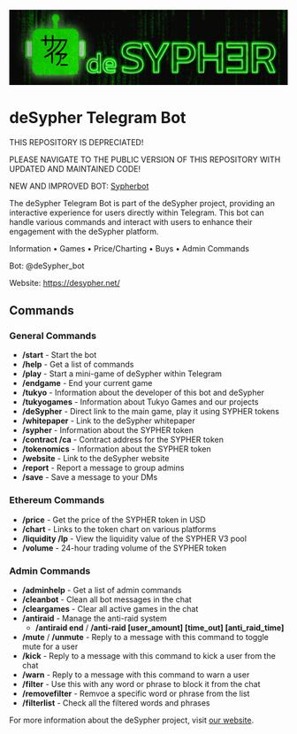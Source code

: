 ![deSypher Telegram Bot](assets/readme-header.jpg)

# deSypher Telegram Bot

THIS REPOSITORY IS DEPRECIATED!

PLEASE NAVIGATE TO THE PUBLIC VERSION OF THIS REPOSITORY WITH UPDATED AND MAINTAINED CODE!

NEW AND IMPROVED BOT:
[Sypherbot](https://github.com/Tukyo/sypherbot-public)

The deSypher Telegram Bot is part of the deSypher project, providing an interactive experience for users directly within Telegram. This bot can handle various commands and interact with users to enhance their engagement with the deSypher platform.

Information • Games • Price/Charting • Buys • Admin Commands

Bot: @deSypher_bot

Website: https://desypher.net/

## Commands

### General Commands
- **/start** - Start the bot
- **/help** - Get a list of commands
- **/play** - Start a mini-game of deSypher within Telegram
- **/endgame** - End your current game
- **/tukyo** - Information about the developer of this bot and deSypher
- **/tukyogames** - Information about Tukyo Games and our projects
- **/deSypher** - Direct link to the main game, play it using SYPHER tokens
- **/whitepaper** - Link to the deSypher whitepaper
- **/sypher** - Information about the SYPHER token
- **/contract /ca** - Contract address for the SYPHER token
- **/tokenomics** - Information about the SYPHER token
- **/website** - Link to the deSypher website
- **/report** - Report a message to group admins
- **/save** - Save a message to your DMs

### Ethereum Commands
- **/price** - Get the price of the SYPHER token in USD
- **/chart** - Links to the token chart on various platforms
- **/liquidity /lp** - View the liquidity value of the SYPHER V3 pool
- **/volume** - 24-hour trading volume of the SYPHER token

### Admin Commands
- **/adminhelp** - Get a list of admin commands
- **/cleanbot** - Clean all bot messages in the chat
- **/cleargames** - Clear all active games in the chat
- **/antiraid** - Manage the anti-raid system
  - **/antiraid end** / **/anti-raid [user_amount] [time_out] [anti_raid_time]**
- **/mute** / **/unmute** - Reply to a message with this command to toggle mute for a user
- **/kick** - Reply to a message with this command to kick a user from the chat
- **/warn** - Reply to a message with this command to warn a user
- **/filter** - Use this with any word or phrase to block it from the chat
- **/removefilter** - Remvoe a specific word or phrase from the list
- **/filterlist** - Check all the filtered words and phrases

For more information about the deSypher project, visit [our website](https://desypher.net/).
